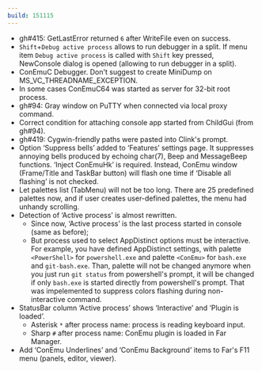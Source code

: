 ```yaml
---
build: 151115
---
```


* gh#415: GetLastError returned `6` after WriteFile even on success.
* `Shift`+`Debug active process` allows to run debugger in a split.
  If menu item `Debug active process` is called with `Shift` key pressed,
  NewConsole dialog is opened (allowing to run debugger in a split).
* ConEmuC Debugger. Don't suggest to create MiniDump on MS_VC_THREADNAME_EXCEPTION.
* In some cases ConEmuC64 was started as server for 32-bit root process.
* gh#94: Gray window on PuTTY when connected via local proxy command.
* Correct condition for attaching console app started from ChildGui (from gh#94).
* gh#419: Cygwin-friendly paths were pasted into Clink's prompt.
* Option ‘Suppress bells’ added to ‘Features’ settings page.
  It suppresses annoying bells produced by echoing char(7), Beep
  and MessageBeep functions. ‘Inject ConEmuHk’ is required.
  Instead, ConEmu window (Frame/Title and TaskBar button)
  will flash one time if ‘Disable all flashing’ is not checked.
* Let palettes list (TabMenu) will not be too long.
  There are 25 predefined palettes now, and if user creates
  user-defined palettes, the menu had unhandy scrolling.
* Detection of ‘Active process’ is almost rewritten.
  * Since now, ‘Active process’ is the last process started in console (same as before);
  * But process used to select AppDistinct options must be interactive. For example, you
    have defined AppDistinct settings, with palette `<PowerShell>` for `powershell.exe`
    and palette `<ConEmu>` for `bash.exe` and `git-bash.exe`. Than, palette will not be
    changed anymore when you just run `git status` from powershell's prompt, it will be
    changed if only `bash.exe` is started directly from powershell's prompt.
    That was impelemented to suppress colors flashing during non-interactive command.
* StatusBar column ‘Active process’ shows ‘Interactive’ and ‘Plugin is loaded’.
  * Asterisk `*` after process name: process is reading keyboard input.
  * Sharp `#` after process name: ConEmu plugin is loaded in Far Manager.
* Add ‘ConEmu Underlines’ and ‘ConEmu Background’ items to Far's F11 menu (panels, editor, viewer).
